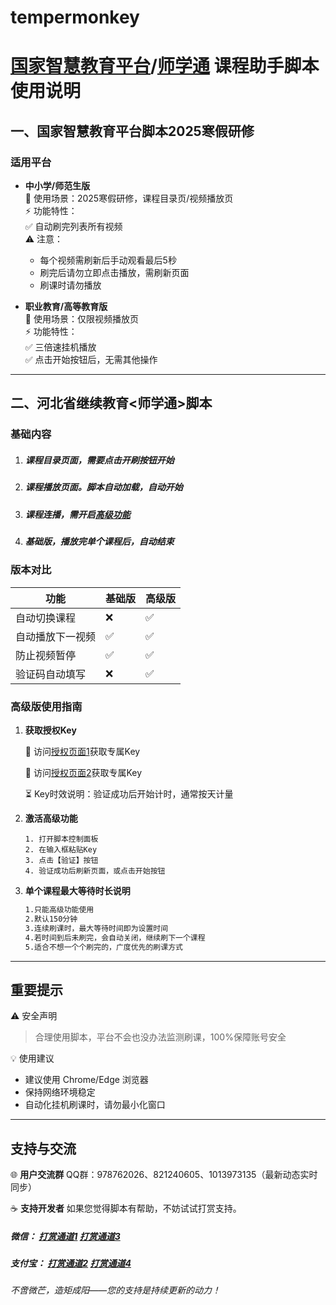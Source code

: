 # tempermonkey
# [国家智慧教育平台](#target1)/[师学通](#target2) 课程助手脚本使用说明

## 一、国家智慧教育平台脚本2025寒假研修<a id="target1"></a>

### 适用平台
- **中小学/师范生版**  
  📍 使用场景：2025寒假研修，课程目录页/视频播放页  
  ⚡ 功能特性：  
  	✅ 自动刷完列表所有视频  
  ⚠️ 注意：  
  - 每个视频需刷新后手动观看最后5秒  
  - 刷完后请勿立即点击播放，需刷新页面  
  - 刷课时请勿播放
  
- **职业教育/高等教育版**  
  📍 使用场景：仅限视频播放页  
  ⚡ 功能特性：  
  ✅ 三倍速挂机播放  
  ✅ 点击开始按钮后，无需其他操作

---

## 二、河北省继续教育<师学通>脚本<a id="target2"></a>

### 基础内容

1. ##### 课程目录页面，需要点击开刷按钮开始

2. ##### 课程播放页面。脚本自动加载，自动开始

3. ##### 课程连播，需开启[高级功能](#2-high)

4. ##### 基础版，播放完单个课程后，自动结束



### 版本对比

| 功能                | 基础版 | 高级版 |
|---------------------|--------|--------|
| 自动切换课程        | ❌      | ✅      |
| 自动播放下一视频    | ✅      | ✅      |
| 防止视频暂停        | ✅      | ✅      |
| 验证码自动填写      | ❌      | ✅      |

### 高级版使用指南<a id="2-high"></a>
1. **获取授权Key**

   🔗 访问[授权页面1](https://68n.cn/IJ8QB)获取专属Key  

   🔗 访问[授权页面2](https://68n.cn/RM9ob)获取专属Key  

   ⏳ Key时效说明：验证成功后开始计时，通常按天计量

2. **激活高级功能**  

   ```
   1. 打开脚本控制面板
   2. 在输入框粘贴Key
   3. 点击【验证】按钮
   4. 验证成功后刷新页面，或点击开始按钮
   ```

3. **单个课程最大等待时长说明**

   ```markdown
   1.只能高级功能使用
   2.默认150分钟
   3.连续刷课时，最大等待时间即为设置时间
   4.若时间到后未刷完，会自动关闭，继续刷下一个课程
   5.适合不想一个个刷完的，广度优先的刷课方式

------

## 重要提示

⚠️ 安全声明

> 合理使用脚本，平台不会也没办法监测刷课，100%保障账号安全

💡 使用建议

- 建议使用 Chrome/Edge 浏览器
- 保持网络环境稳定
- 自动化挂机刷课时，请勿最小化窗口

------

## 支持与交流

🌐 **用户交流群**
QQ群：978762026、821240605、1013973135（最新动态实时同步）

☕ **支持开发者**
如果您觉得脚本有帮助，不妨试试打赏支持。

##### 微信：     [打赏通道1](https://mp-8ba0e2a3-d9c9-45a0-a902-d3bde09f5afd.cdn.bspapp.com/monkey-pic/WeChat.jpg)	[打赏通道3](https://mp-8ba0e2a3-d9c9-45a0-a902-d3bde09f5afd.cdn.bspapp.com/monkey-pic/wechat2.jpg)  	

##### 支付宝： [打赏通道2](https://mp-8ba0e2a3-d9c9-45a0-a902-d3bde09f5afd.cdn.bspapp.com/monkey-pic/alipay.jpg)	[打赏通道4](https://mp-8ba0e2a3-d9c9-45a0-a902-d3bde09f5afd.cdn.bspapp.com/monkey-pic/alipay2.jpg)

###### *不啻微芒，造矩成阳——您的支持是持续更新的动力！*


